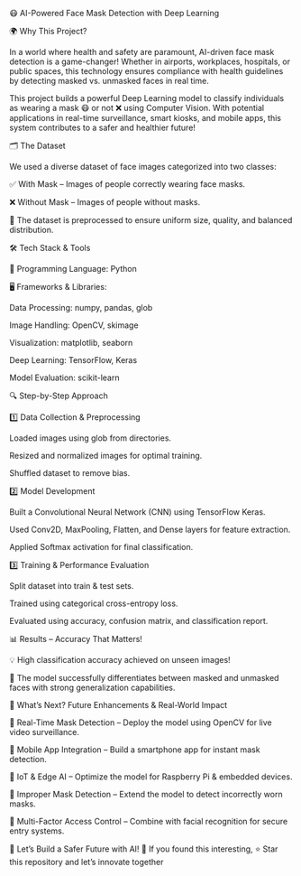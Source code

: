 😷 AI-Powered Face Mask Detection with Deep Learning

🌍 Why This Project?

In a world where health and safety are paramount, AI-driven face mask detection is a game-changer! Whether in airports, workplaces, hospitals, or public spaces, this technology ensures compliance with health guidelines by detecting masked vs. unmasked faces in real time.

This project builds a powerful Deep Learning model to classify individuals as wearing a mask 😷 or not ❌ using Computer Vision. With potential applications in real-time surveillance, smart kiosks, and mobile apps, this system contributes to a safer and healthier future!

🗂 The Dataset

We used a diverse dataset of face images categorized into two classes:

✅ With Mask – Images of people correctly wearing face masks.

❌ Without Mask – Images of people without masks.

🔹 The dataset is preprocessed to ensure uniform size, quality, and balanced distribution.

🛠 Tech Stack & Tools

🚀 Programming Language: Python

🖥 Frameworks & Libraries:

Data Processing: numpy, pandas, glob

Image Handling: OpenCV, skimage

Visualization: matplotlib, seaborn

Deep Learning: TensorFlow, Keras

Model Evaluation: scikit-learn

🔍 Step-by-Step Approach

1️⃣ Data Collection & Preprocessing

Loaded images using glob from directories.

Resized and normalized images for optimal training.

Shuffled dataset to remove bias.

2️⃣ Model Development

Built a Convolutional Neural Network (CNN) using TensorFlow Keras.

Used Conv2D, MaxPooling, Flatten, and Dense layers for feature extraction.

Applied Softmax activation for final classification.

3️⃣ Training & Performance Evaluation

Split dataset into train & test sets.

Trained using categorical cross-entropy loss.

Evaluated using accuracy, confusion matrix, and classification report.

📊 Results – Accuracy That Matters!

💡 High classification accuracy achieved on unseen images!

📌 The model successfully differentiates between masked and unmasked faces with strong generalization capabilities.

🚀 What’s Next? Future Enhancements & Real-World Impact

🔹 Real-Time Mask Detection – Deploy the model using OpenCV for live video surveillance.

🔹 Mobile App Integration – Build a smartphone app for instant mask detection.

🔹 IoT & Edge AI – Optimize the model for Raspberry Pi & embedded devices.

🔹 Improper Mask Detection – Extend the model to detect incorrectly worn masks.

🔹 Multi-Factor Access Control – Combine with facial recognition for secure entry systems.

🔗 Let’s Build a Safer Future with AI! 🚀
If you found this interesting, ⭐ Star this repository and let’s innovate together
